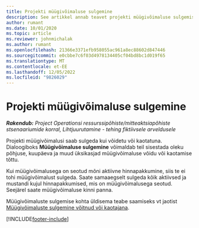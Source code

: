 ```yaml
---
title: Projekti müügivõimaluse sulgemine
description: See artikkel annab teavet projekti müügivõimaluse sulgemise kohta.
author: rumant
ms.date: 10/01/2020
ms.topic: article
ms.reviewer: johnmichalak
ms.author: rumant
ms.openlocfilehash: 21366e3371efb958055ac961a8ec88602d847446
ms.sourcegitcommit: e0cbbe7c6f03d4978134405cf04bd8bc1d019f65
ms.translationtype: MT
ms.contentlocale: et-EE
ms.lasthandoff: 12/05/2022
ms.locfileid: "9826029"
---
```

# <a name="close-a-project-opportunity"></a>Projekti müügivõimaluse sulgemine 

_**Rakendub:** Project Operationsi ressurssipõhiste/mitteaktsiapõhiste stsenaariumide korral,  Lihtjuurutamine - tehing fiktiivsele arveldusele_

Projekti müügivõimalusi saab sulgeda kui võidetu või kaotatuna. Dialoogiboks **Müügivõimaluse sulgemine** võimaldab teil sisestada oleku põhjuse, kuupäeva ja muud üksikasjad müügivõimaluse võidu või kaotamise tõttu.

Kui müügivõimalusega on seotud mõni aktiivne hinnapakkumine, siis te ei tohi müügivõimalust sulgeda. Saate samaaegselt sulgeda kõik aktiivsed ja mustandi kujul hinnapakkumised, mis on müügivõimalusega seotud. Seejärel saate müügivõimaluse kinni panna.

Müügivõimaluste sulgemise kohta üldisema teabe saamiseks vt jaotist [Müügivõimaluste sulgemine võitnud või kaotajana](/dynamics365/sales-enterprise/close-opportunity-won-lost-sales).


[!INCLUDE[footer-include](../includes/footer-banner.md)]
